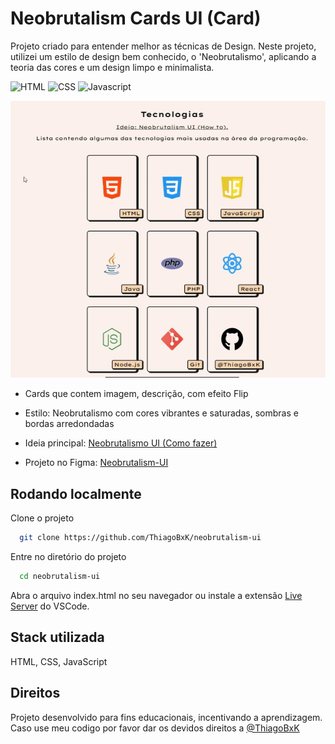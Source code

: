 # Neobrutalism Cards UI (Card)

Projeto criado para entender melhor as técnicas de Design. Neste projeto, utilizei um estilo de design bem conhecido, o 'Neobrutalismo', aplicando a teoria das cores e um design limpo e minimalista.

![HTML](https://img.shields.io/badge/HTML5-E34F26?style=for-the-badge&logo=html5&logoColor=white)
![CSS](https://img.shields.io/badge/CSS3-1572B6?style=for-the-badge&logo=css3&logoColor=white)
![Javascript](https://img.shields.io/badge/JavaScript-323330?style=for-the-badge&logo=javascript&logoColor=F7DF1E)

![Screenshoot](./preview.gif)

- Cards que contem imagem, descrição, com efeito Flip
- Estilo: Neobrutalismo com cores vibrantes e saturadas, sombras e bordas arredondadas

- Ideia principal: [Neobrutalismo UI (Como fazer)](https://dribbble.com/shots/20764973-Neobrutalism-UI-How-to)
- Projeto no Figma: [Neobrutalism-UI](<https://www.figma.com/design/lE0t4EIXrx69NpATfqnCpd/Neobrutalism-UI-(Cards)>)

## Rodando localmente

Clone o projeto

```bash
  git clone https://github.com/ThiagoBxK/neobrutalism-ui
```

Entre no diretório do projeto

```bash
  cd neobrutalism-ui
```

Abra o arquivo index.html no seu navegador ou instale a extensão [Live Server](https://marketplace.visualstudio.com/items?itemName=ritwickdey.LiveServer) do VSCode.

## Stack utilizada

HTML, CSS, JavaScript

## Direitos

Projeto desenvolvido para fins educacionais, incentivando a aprendizagem.
Caso use meu codigo por favor dar os devidos direitos a [@ThiagoBxK](https://github.com/ThiagoBxK)
